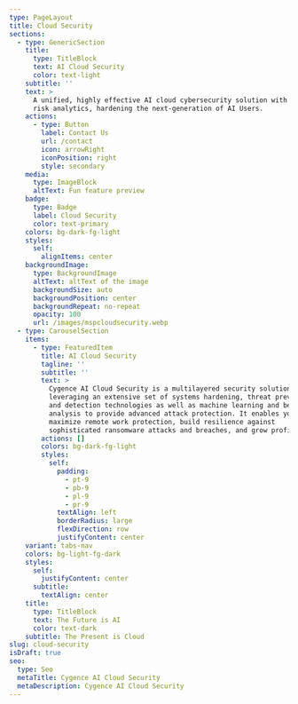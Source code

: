 ```yaml
---
type: PageLayout
title: Cloud Security
sections:
  - type: GenericSection
    title:
      type: TitleBlock
      text: AI Cloud Security
      color: text-light
    subtitle: ''
    text: >
      A unified, highly effective AI cloud cybersecurity solution with advanced
      risk analytics, hardening the next-generation of AI Users.
    actions:
      - type: Button
        label: Contact Us
        url: /contact
        icon: arrowRight
        iconPosition: right
        style: secondary
    media:
      type: ImageBlock
      altText: Fun feature preview
    badge:
      type: Badge
      label: Cloud Security
      color: text-primary
    colors: bg-dark-fg-light
    styles:
      self:
        alignItems: center
    backgroundImage:
      type: BackgroundImage
      altText: altText of the image
      backgroundSize: auto
      backgroundPosition: center
      backgroundRepeat: no-repeat
      opacity: 100
      url: /images/mspcloudsecurity.webp
  - type: CarouselSection
    items:
      - type: FeaturedItem
        title: AI Cloud Security
        tagline: ''
        subtitle: ''
        text: >
          Cygence AI Cloud Security is a multilayered security solution
          leveraging an extensive set of systems hardening, threat prevention
          and detection technologies as well as machine learning and behavioral
          analysis to provide advanced attack protection. It enables you to
          maximize remote work protection, build resilience against
          sophisticated ransomware attacks and breaches, and grow profits.
        actions: []
        colors: bg-dark-fg-light
        styles:
          self:
            padding:
              - pt-9
              - pb-9
              - pl-9
              - pr-9
            textAlign: left
            borderRadius: large
            flexDirection: row
            justifyContent: center
    variant: tabs-nav
    colors: bg-light-fg-dark
    styles:
      self:
        justifyContent: center
      subtitle:
        textAlign: center
    title:
      type: TitleBlock
      text: The Future is AI
      color: text-dark
    subtitle: The Present is Cloud
slug: cloud-security
isDraft: true
seo:
  type: Seo
  metaTitle: Cygence AI Cloud Security
  metaDescription: Cygence AI Cloud Security
---
```

